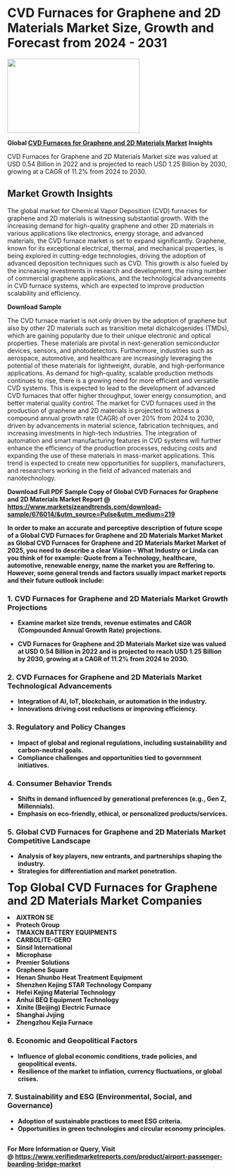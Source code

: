 <H1>CVD Furnaces for Graphene and 2D Materials Market Size, Growth and Forecast from 2024 - 2031</H1><img class="aligncenter size-medium wp-image-584254" src="https://thirdeyenews.in/wp-content/uploads/2024/09/Global-Market-Research-300x168.jpeg" alt="" width="300" height="168" /><p><strong>Global&nbsp;<a href="https://www.marketsizeandtrends.com/download-sample/676014/&amp;utm_source=Pulse&amp;utm_medium=219">CVD Furnaces for Graphene and 2D Materials Market</a> Insights</strong></p><p>CVD Furnaces for Graphene and 2D Materials Market size was valued at USD 0.54 Billion in 2022 and is projected to reach USD 1.25 Billion by 2030, growing at a CAGR of 11.2% from 2024 to 2030.</p><p><h2>Market Growth Insights</h2> <p>The global market for Chemical Vapor Deposition (CVD) furnaces for graphene and 2D materials is witnessing substantial growth. With the increasing demand for high-quality graphene and other 2D materials in various applications like electronics, energy storage, and advanced materials, the CVD furnace market is set to expand significantly. Graphene, known for its exceptional electrical, thermal, and mechanical properties, is being explored in cutting-edge technologies, driving the adoption of advanced deposition techniques such as CVD. This growth is also fueled by the increasing investments in research and development, the rising number of commercial graphene applications, and the technological advancements in CVD furnace systems, which are expected to improve production scalability and efficiency.</p> <p><strong>Download Sample</strong></p> <p>The CVD furnace market is not only driven by the adoption of graphene but also by other 2D materials such as transition metal dichalcogenides (TMDs), which are gaining popularity due to their unique electronic and optical properties. These materials are pivotal in next-generation semiconductor devices, sensors, and photodetectors. Furthermore, industries such as aerospace, automotive, and healthcare are increasingly leveraging the potential of these materials for lightweight, durable, and high-performance applications. As demand for high-quality, scalable production methods continues to rise, there is a growing need for more efficient and versatile CVD systems. This is expected to lead to the development of advanced CVD furnaces that offer higher throughput, lower energy consumption, and better material quality control. The market for CVD furnaces used in the production of graphene and 2D materials is projected to witness a compound annual growth rate (CAGR) of over 20% from 2024 to 2030, driven by advancements in material science, fabrication techniques, and increasing investments in high-tech industries. The integration of automation and smart manufacturing features in CVD systems will further enhance the efficiency of the production processes, reducing costs and expanding the use of these materials in mass-market applications. This trend is expected to create new opportunities for suppliers, manufacturers, and researchers working in the field of advanced materials and nanotechnology.</p> <p><strong></p><p><span class=""><strong>Download Full PDF Sample Copy of Global CVD Furnaces for Graphene and 2D Materials Market Report</strong> @ <a href="https://www.marketsizeandtrends.com/download-sample/676014/&amp;utm_source=Pulse&amp;utm_medium=219" target="_blank">https://www.marketsizeandtrends.com/download-sample/676014/&amp;utm_source=Pulse&amp;utm_medium=219</a></span></p><p>In order to make an accurate and perceptive description of future scope of a Global&nbsp;CVD Furnaces for Graphene and 2D Materials Market Market as Global&nbsp;CVD Furnaces for Graphene and 2D Materials Market Market of 2025, you need to describe a clear Vision &ndash; What Industry or Linda can you think of for example: Quote from a Technology, healthcare, automotive, renewable energy, name the market you are Reffering to. However, some general trends and factors usually impact market reports and their future outlook include:</p><h3>1.&nbsp;<strong>CVD Furnaces for Graphene and 2D Materials Market Growth Projections</strong></h3><ul><li>Examine market size trends, revenue estimates and CAGR (Compounded Annual Growth Rate) projections.</li><li><p>CVD Furnaces for Graphene and 2D Materials Market size was valued at USD 0.54 Billion in 2022 and is projected to reach USD 1.25 Billion by 2030, growing at a CAGR of 11.2% from 2024 to 2030.</p></li></ul><h3>2.&nbsp;<strong>CVD Furnaces for Graphene and 2D Materials Market Technological Advancements</strong></h3><ul><li>Integration of AI, IoT, blockchain, or automation in the industry.</li><li>Innovations driving cost reductions or improving efficiency.</li></ul><h3>3.&nbsp;<strong>Regulatory and Policy Changes</strong></h3><ul><li>Impact of global and regional regulations, including sustainability and carbon-neutral goals.</li><li>Compliance challenges and opportunities tied to government initiatives.</li></ul><h3>4.&nbsp;<strong>Consumer Behavior Trends</strong></h3><ul><li>Shifts in demand influenced by generational preferences (e.g., Gen Z, Millennials).</li><li>Emphasis on eco-friendly, ethical, or personalized products/services.</li></ul><h3>5.&nbsp;<strong>Global CVD Furnaces for Graphene and 2D Materials Market Competitive Landscape</strong></h3><ul><li>Analysis of key players, new entrants, and partnerships shaping the industry.</li><li>Strategies for differentiation and market penetration.</li></ul><p data-pm-slice="1 1 []"><span style="color: inherit; font-family: inherit; font-size: 25px;">Top Global CVD Furnaces for Graphene and 2D Materials Market Companies</span></p><div class="" data-test-id=""><p><li>AIXTRON SE</li><li> Protech Group</li><li> TMAXCN BATTERY EQUIPMENTS</li><li> CARBOLITE-GERO</li><li> Sinsil International</li><li> Microphase</li><li> Premier Solutions</li><li> Graphene Square</li><li> Henan Shunbo Heat Treatment Equipment</li><li> Shenzhen Kejing STAR Technology Company</li><li> Hefei Kejing Material Technology</li><li> Anhui BEQ Equipment Technology</li><li> Xinite (Beijing) Electric Furnace</li><li> Shanghai Jvjing</li><li> Zhengzhou Kejia Furnace</li></p></div><h3>6.&nbsp;<strong>Economic and Geopolitical Factors</strong></h3><ul><li>Influence of global economic conditions, trade policies, and geopolitical events.</li><li>Resilience of the market to inflation, currency fluctuations, or global crises.</li></ul><h3>7.&nbsp;<strong>Sustainability and ESG (Environmental, Social, and Governance)</strong></h3><ul><li>Adoption of sustainable practices to meet ESG criteria.</li><li>Opportunities in green technologies and circular economy principles.</li></ul><h2><strong style="font-size: 14px;">For More Information or Query, Visit @&nbsp;</strong><a style="background-color: #ffffff; font-size: 14px;" href="https://www.marketsizeandtrends.com/report/cvd-furnaces-for-graphene-and-2d-materials-market/" target="_blank">https://www.verifiedmarketreports.com/product/airport-passenger-boarding-bridge-market</a></h2>
